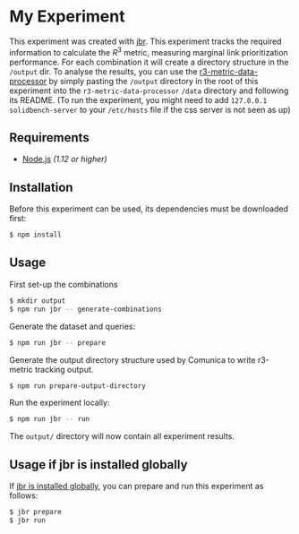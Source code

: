 # My Experiment

This experiment was created with [jbr](https://github.com/rubensworks/jbr.js).
This experiment tracks the required information to calculate the $R^{3}$ metric, measuring marginal link prioritization performance. For each combination it will create a directory structure in the `/output` dir.
To analyse the results, you can use the [r3-metric-data-processor](https://github.com/RubenEschauzier/r3-metric-data-processor) by simply pasting the `/output` directory in the root of this experiment into the `r3-metric-data-processor` `/data` directory and following its README.
(To run the experiment, you might need to add `127.0.0.1 solidbench-server` to your `/etc/hosts` file if the css server is not seen as up)

## Requirements

* [Node.js](https://nodejs.org/en/) _(1.12 or higher)_

## Installation

Before this experiment can be used, its dependencies must be downloaded first:

```bash
$ npm install
```

## Usage
First set-up the combinations
```bash
$ mkdir output
$ npm run jbr -- generate-combinations
```

Generate the dataset and queries:
```bash
$ npm run jbr -- prepare
```

Generate the output directory structure used by Comunica to write r3-metric tracking output.

```bash
$ npm run prepare-output-directory
```

Run the experiment locally:

```bash
$ npm run jbr -- run
```

The `output/` directory will now contain all experiment results.

## Usage if jbr is installed globally

If [jbr is installed globally](https://github.com/rubensworks/jbr.js/tree/master/packages/jbr#installation),
you can prepare and run this experiment as follows:

```bash
$ jbr prepare
$ jbr run
```
